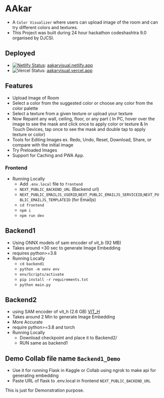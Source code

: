 # AAkar

- A ```Color Visualizer``` where users can upload image of the room and can try different colors and textures.
- This Project was built during 24 hour hackathon codeshashtra 9.0 organised by DJCSI.


## Deployed 
  - [![Netlify Status](https://api.netlify.com/api/v1/badges/cf4e0f96-1f57-4550-8d57-7607717d6938/deploy-status)](https://app.netlify.com/sites/omprakashchoudhary/deploys): [aakarvisual.netlify.app](https://aakarvisual.netlify.app)
  - ![Vercel Status](https://camo.githubusercontent.com/4e591aad0c01cde89db7155c22ea1a8191a5f3452460039fabaa19a479dceffc/68747470733a2f2f696d672e736869656c64732e696f2f6769746875622f6465706c6f796d656e74732f6a616b656a61727669732f6a6172762e69732f70726f64756374696f6e3f6c6162656c3d76657263656c266c6f676f3d76657263656c266c6f676f436f6c6f723d7768697465): [aakarvisual.vercel.app](https://aakarvisual.vercel.app)
    

## Features 
* Upload Image of Room
* Select a color from the suggested color or choose any color from the color palette
* Select a texture from a given texture or upload your texture
* Now Repaint any wall, ceiling, floor, or any part ( In PC, hover over the image to see the mask and click once to apply color or texture & In Touch Devices, tap once to see the mask and double tap to apply texture or color)
* Tools for Editing Images ex. Redo, Undo, Reset, Download, Share, or compare with the initial image
* Try Preloaded Images 
* Support for Caching and PWA App.
### Frontend 
* Running Locally 
  * Add `.env.local` file to `frontend`
  * `NEXT_PUBLIC_BACKEND_URL` (Backend url)
  * `NEXT_PUBLIC_EMAILJS_USERID`,`NEXT_PUBLIC_EMAILJS_SERVICEID`,`NEXT_PUBLIC_EMAILJS_TEMPLATEID` (for Emailjs)
  * `cd frontend`
  *  `npm i`
  *  `npm run dev`


## Backend1
* Using ONNX models of sam encoder of vit_b (92 MB)
* Takes around <30 sec to generate Image Embedding
* requires python>=3.8
* Running Locally
  * `cd backend1`
  * `python -m venv env`
  * `env/Scripts/activate`
  * `pip install -r requirements.txt`
  * `python main.py`


## Backend2 
* using SAM encoder of vit_h (2.6 GB) [VIT_H](https://dl.fbaipublicfiles.com/segment_anything/sam_vit_h_4b8939.pth)
* Takes around 2 Min to generate Image Embedding
* More Accurate
* require python>=3.8 and torch
* Running Locally
  * Download checkpoint and place it to Backend2/
  * RUN same as backend1 

## Demo Collab file name `Backend1_Demo`
* Use it for running Flask in Kaggle or Collab using ngrok to make api for generating embedding
* Paste URL of flask to .env.local in frontend `NEXT_PUBLIC_BACKEND_URL`


This is just for Demonstration purpose.
